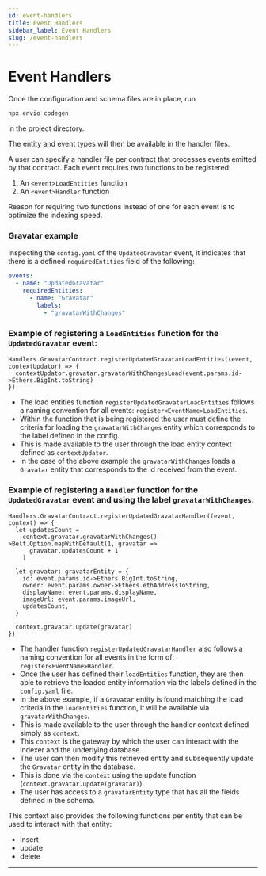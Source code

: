 ```yaml
---
id: event-handlers
title: Event Handlers
sidebar_label: Event Handlers
slug: /event-handlers
---
```




# Event Handlers

Once the configuration and schema files are in place, run
```bash
npx envio codegen
``` 
in the project directory.

The entity and event types will then be available in the handler files. 

A user can specify a handler file per contract that processes events emitted by that contract.
Each event requires two functions to be registered:
1. An `<event>LoadEntities` function
2. An `<event>Handler` function

Reason for requiring two functions instead of one for each event is to optimize the indexing speed.

### Gravatar example

Inspecting the `config.yaml` of the `UpdatedGravatar` event, it indicates that there is a defined `requiredEntities` field of the following:

```yaml
events:
  - name: "UpdatedGravatar"
    requiredEntities:
      - name: "Gravatar"
        labels:
          - "gravatarWithChanges"
```
### Example of registering a `LoadEntities` function for the `UpdatedGravatar` event:

```rescript
Handlers.GravatarContract.registerUpdatedGravatarLoadEntities((event, contextUpdator) => {
  contextUpdator.gravatar.gravatarWithChangesLoad(event.params.id->Ethers.BigInt.toString)
})
```


- The load entities function `registerUpdatedGravatarLoadEntities` follows a naming convention for all events: `register<EventName>LoadEntities`. 
- Within the function that is being registered the user must define the criteria for loading the `gravatarWithChanges` entity which corresponds to the label defined in the config. 
- This is made available to the user through the load entity context defined as `contextUpdator`.
- In the case of the above example the `gravatarWithChanges` loads a `Gravatar` entity that corresponds to the id received from the event.

### Example of registering a `Handler` function for the `UpdatedGravatar` event and using the label `gravatarWithChanges`:

```rescript
Handlers.GravatarContract.registerUpdatedGravatarHandler((event, context) => {
  let updatesCount =
    context.gravatar.gravatarWithChanges()->Belt.Option.mapWithDefault(1, gravatar =>
      gravatar.updatesCount + 1
    )

  let gravatar: gravatarEntity = {
    id: event.params.id->Ethers.BigInt.toString,
    owner: event.params.owner->Ethers.ethAddressToString,
    displayName: event.params.displayName,
    imageUrl: event.params.imageUrl,
    updatesCount,
  }

  context.gravatar.update(gravatar)
})
```

- The handler function `registerUpdatedGravatarHandler` also follows a naming convention for all events in the form of: `register<EventName>Handler`.
- Once the user has defined their `loadEntities` function, they are then able to retrieve the loaded entity information via the labels defined in the `config.yaml` file. 
- In the above example, if a `Gravatar` entity is found matching the load criteria in the `loadEntities` function, it will be available via `gravatarWithChanges`. 
- This is made available to the user through the handler context defined simply as `context`. 
- This `context` is the gateway by which the user can interact with the indexer and the underlying database.
- The user can then modify this retrieved entity and subsequently update the `Gravatar` entity in the database. 
- This is done via the `context` using the update function (`context.gravatar.update(gravatar)`).
- The user has access to a `gravatarEntity` type that has all the fields defined in the schema.

This context also provides the following functions per entity that can be used to interact with that entity:

- insert
- update
- delete

---